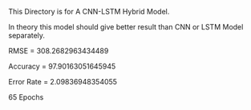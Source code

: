 This Directory is for A CNN-LSTM Hybrid Model.

In theory this model should give better result than CNN or LSTM Model separately.

RMSE = 308.2682963434489

Accuracy = 97.90163051645945

Error Rate = 2.09836948354055

65 Epochs
